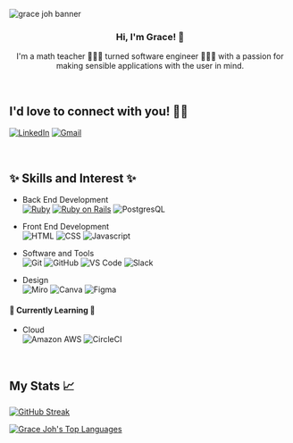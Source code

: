 ![grace joh banner](https://github.com/grace-joh/grace-joh/assets/105441393/0ceab875-e652-4b74-82ab-7502e56303e3)

<h3 align="center">Hi, I'm Grace! 👋</h3>
<p align="center">I'm a math teacher 👩🏻‍🏫 turned software engineer 👩🏻‍💻 with a passion for making sensible applications with the user in mind.</p>

<br>

<h2>I'd love to connect with you! 🫶🏻</h2>

[![LinkedIn](https://img.shields.io/badge/linkedin-%230077B5.svg?style=for-the-badge&logo=linkedin&logoColor=white)](https://linkedin.com/in/graceehjoh) [![Gmail](https://img.shields.io/badge/Gmail-D14836?style=for-the-badge&logo=gmail&logoColor=white)](mailto:graceehjoh@gmail.com)

<br>

<h2>✨ Skills and Interest ✨</h2>

- Back End Development <br>
[![Ruby](https://img.shields.io/badge/Ruby-CC342D?style=for-the-badge&logo=ruby&logoColor=white)](https://ruby-lang.org)
[![Ruby on Rails](https://img.shields.io/badge/Ruby_on_Rails-CC0000?style=for-the-badge&logo=ruby-on-rails&logoColor=white)](https://rubyonrails.org/)
![PostgresQL](https://img.shields.io/badge/PostgreSQL-316192?style=for-the-badge&logo=postgresql&logoColor=white)

- Front End Development <br>
![HTML](https://img.shields.io/badge/HTML5-E34F26?style=for-the-badge&logo=html5&logoColor=white)
![CSS](https://img.shields.io/badge/CSS3-1572B6?style=for-the-badge&logo=css3&logoColor=white)
![Javascript](https://img.shields.io/badge/JavaScript-F7DF1E?style=for-the-badge&logo=javascript&logoColor=black)

- Software and Tools <br>
![Git](https://img.shields.io/badge/GIT-E44C30?style=for-the-badge&logo=git&logoColor=white)
![GitHub](https://img.shields.io/badge/GitHub-100000?style=for-the-badge&logo=github&logoColor=white)
![VS Code](https://img.shields.io/badge/Visual_Studio_Code-0078D4?style=for-the-badge&logo=visual%20studio%20code&logoColor=white)
![Slack](https://img.shields.io/badge/Slack-4A154B?style=for-the-badge&logo=slack&logoColor=white)

- Design <br>
![Miro](https://img.shields.io/badge/Miro-050038?style=for-the-badge&logo=Miro&logoColor=white)
![Canva](https://img.shields.io/badge/Canva-%2300C4CC.svg?&style=for-the-badge&logo=Canva&logoColor=white)
![Figma](https://img.shields.io/badge/Figma-F24E1E?style=for-the-badge&logo=figma&logoColor=white)

#### 🌱 Currently Learning 🌱
- Cloud <br>
![Amazon AWS](https://img.shields.io/badge/Amazon_AWS-FF9900?style=for-the-badge&logo=amazonaws&logoColor=white)
![CircleCI](https://img.shields.io/badge/circleci-343434?style=for-the-badge&logo=circleci&logoColor=white)

<br>

<h2>My Stats 📈</h2>

[![GitHub Streak](https://github-readme-streak-stats.herokuapp.com?user=grace-joh&theme=tokyonight&date_format=M%20j%5B%2C%20Y%5D&card_width=500)](https://git.io/streak-stats)

[![Grace Joh's Top Languages](https://github-readme-stats.vercel.app/api/top-langs/?username=grace-joh&theme=tokyonight)](https://github.com/anuraghazra/github-readme-stats)

<!--
**grace-joh/grace-joh** is a ✨ _special_ ✨ repository because its `README.md` (this file) appears on your GitHub profile.

Here are some ideas to get you started:

- 🔭 I’m currently working on ...
- 🌱 I’m currently learning ...
- 👯 I’m looking to collaborate on ...
- 🤔 I’m looking for help with ...
- 💬 Ask me about ...
- 📫 How to reach me: ...
- 😄 Pronouns: ...
- ⚡ Fun fact: ...
-->
